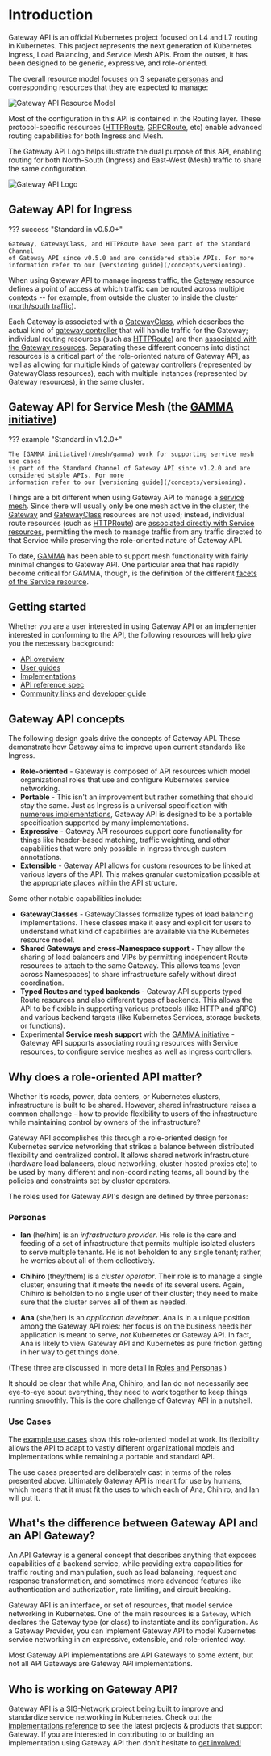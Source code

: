 # Introduction

Gateway API is an official Kubernetes project focused on L4 and L7 routing in
Kubernetes. This project represents the next generation of Kubernetes Ingress,
Load Balancing, and Service Mesh APIs. From the outset, it has been designed to
be generic, expressive, and role-oriented.

The overall resource model focuses on 3 separate
[personas](/concepts/roles-and-personas) and corresponding resources that
they are expected to manage:

<!-- Source: https://docs.google.com/presentation/d/11HEYCgFi-aya7FS91JvAfllHiIlvfgcp7qpi_Azjk4E/edit#slide=id.g292839eca6d_1_0 -->
<img src="/images/resource-model.png" alt="Gateway API Resource Model" class="center" />

Most of the configuration in this API is contained in the Routing layer. These
protocol-specific resources ([HTTPRoute](/api-types/httproute),
[GRPCRoute](/api-types/grpcroute), etc) enable advanced routing capabilities
for both Ingress and Mesh.

The Gateway API Logo helps illustrate the dual purpose of this API, enabling
routing for both North-South (Ingress) and East-West (Mesh) traffic to share the
same configuration.

<img src="/images/logo/logo-text-horizontal.png" alt="Gateway API Logo" class="center" />

## Gateway API for Ingress <a name="for-ingress"></a>

??? success "Standard in v0.5.0+"

    Gateway, GatewayClass, and HTTPRoute have been part of the Standard Channel
    of Gateway API since v0.5.0 and are considered stable APIs. For more
    information refer to our [versioning guide](/concepts/versioning).

When using Gateway API to manage ingress traffic, the [Gateway](/api-types/gateway) resource
defines a point of access at which traffic can be routed across multiple
contexts -- for example, from outside the cluster to inside the cluster
([north/south traffic]).

Each Gateway is associated with a [GatewayClass](/api-types/gatewayclass), which
describes the actual kind of [gateway controller] that will handle traffic for
the Gateway; individual routing resources (such as
[HTTPRoute](/api-types/httproute)) are then [associated with the Gateway
resources][gateway-attachment]. Separating these different concerns into
distinct resources is a critical part of the role-oriented nature of Gateway
API, as well as allowing for multiple kinds of gateway controllers (represented
by GatewayClass resources), each with multiple instances (represented by Gateway
resources), in the same cluster.

[Ingress API]:https://kubernetes.io/docs/concepts/services-networking/ingress/
[north/south traffic]:/concepts/glossary#northsouth-traffic
[east/west traffic]:/concepts/glossary#eastwest-traffic
[gateway controller]:/concepts/glossary#gateway-controller
[gateway-attachment]:/concepts/api-overview#attaching-routes-to-gateways

## Gateway API for Service Mesh (the [GAMMA initiative](/mesh/gamma)) <a name="for-service-mesh"></a>

??? example "Standard in v1.2.0+"

    The [GAMMA initiative](/mesh/gamma) work for supporting service mesh use cases
    is part of the Standard Channel of Gateway API since v1.2.0 and are considered stable APIs. For more
    information refer to our [versioning guide](/concepts/versioning).

Things are a bit different when using Gateway API to manage a [service
mesh][service-mesh]. Since there will usually only be one mesh active in the
cluster, the [Gateway](/api-types/gateway) and
[GatewayClass](/api-types/gatewayclass) resources are not used; instead,
individual route resources (such as [HTTPRoute](/api-types/httproute)) are
[associated directly with Service resources][mesh-attachment], permitting the
mesh to manage traffic from any traffic directed to that Service while
preserving the role-oriented nature of Gateway API.

To date, [GAMMA](/mesh/gamma) has been able to support mesh functionality with
fairly minimal changes to Gateway API. One particular area that has
rapidly become critical for GAMMA, though, is the definition of the different
[facets of the Service resource][service-facets].

[gamma]:/concepts/gamma/
[service-mesh]:/concepts/glossary#service-mesh
[service-facets]:/concepts/service-facets
[mesh-attachment]:/concepts/gamma#gateway-api-for-mesh

## Getting started

Whether you are a user interested in using Gateway API or an implementer
interested in conforming to the API, the following resources will help give
you the necessary background:

- [API overview](/concepts/api-overview)
- [User guides](/guides)
- [Implementations](/implementations)
- [API reference spec](/reference/spec)
- [Community links](/contributing/community) and [developer guide](/contributing/devguide)

## Gateway API concepts
The following design goals drive the concepts of Gateway API. These
demonstrate how Gateway aims to improve upon current standards like Ingress.

- **Role-oriented** - Gateway is composed of API resources which model
organizational roles that use and configure Kubernetes service networking.
- **Portable** - This isn't an improvement but rather something
that should stay the same. Just as Ingress is a universal specification with
[numerous implementations](https://kubernetes.io/docs/concepts/services-networking/ingress-controllers/),
Gateway API is designed to be a portable specification supported by many
implementations.
- **Expressive** - Gateway API resources support core functionality for things
like header-based matching, traffic weighting, and other capabilities that
were only possible in Ingress through custom annotations.
- **Extensible** - Gateway API allows for custom resources to be linked at
various layers of the API. This makes granular customization possible at the
appropriate places within the API structure.

Some other notable capabilities include:

- **GatewayClasses** - GatewayClasses formalize types of load balancing
implementations. These classes make it easy and explicit for users to
understand what kind of capabilities are available via the Kubernetes resource
model.
- **Shared Gateways and cross-Namespace support** - They allow the sharing of
load balancers and VIPs by permitting independent Route resources to attach to
the same Gateway. This allows teams (even across Namespaces) to share
infrastructure safely without direct coordination.
- **Typed Routes and typed backends** - Gateway API supports typed Route
resources and also different types of backends. This allows the API to be
flexible in supporting various protocols (like HTTP and gRPC) and
various backend targets (like Kubernetes Services, storage buckets, or
functions).
- Experimental **Service mesh support** with the [GAMMA initiative][gamma] -
Gateway API supports associating routing resources with Service resources,
to configure service meshes as well as ingress controllers.

## Why does a role-oriented API matter?

Whether it’s roads, power, data centers, or Kubernetes clusters,
infrastructure is built to be shared. However, shared infrastructure raises a
common challenge - how to provide flexibility to users of the infrastructure
while maintaining control by owners of the infrastructure?

Gateway API accomplishes this through a role-oriented design for
Kubernetes service networking that strikes a balance between distributed
flexibility and centralized control. It allows shared network infrastructure
(hardware load balancers, cloud networking, cluster-hosted proxies etc) to be
used by many different and non-coordinating teams, all bound by the policies
and constraints set by cluster operators.

The roles used for Gateway API's design are defined by three personas:

### Personas

- **Ian** (he/him) is an _infrastructure provider_. His role is the care and
  feeding of a set of infrastructure that permits multiple isolated clusters
  to serve multiple tenants. He is not beholden to any single tenant; rather,
  he worries about all of them collectively.

- **Chihiro** (they/them) is a _cluster operator_. Their role is to manage a
  single cluster, ensuring that it meets the needs of its several users.
  Again, Chihiro is beholden to no single user of their cluster; they need to
  make sure that the cluster serves all of them as needed.

- **Ana** (she/her) is an _application developer_. Ana is in a unique position
  among the Gateway API roles: her focus is on the business needs her
  application is meant to serve, _not_ Kubernetes or Gateway API. In fact,
  Ana is likely to view Gateway API and Kubernetes as pure friction
  getting in her way to get things done.

(These three are discussed in more detail in [Roles and
Personas](/concepts/roles-and-personas).)

It should be clear that while Ana, Chihiro, and Ian do not necessarily see
eye-to-eye about everything, they need to work together to keep things running
smoothly. This is the core challenge of Gateway API in a nutshell.

### Use Cases

The [example use cases][use-cases] show this role-oriented model at work. Its
flexibility allows the API to adapt to vastly different organizational models
and implementations while remaining a portable and standard API.

The use cases presented are deliberately cast in terms of the roles presented
above. Ultimately Gateway API is meant for use by humans, which means that
it must fit the uses to which each of Ana, Chihiro, and Ian will put it.

[use-cases]:/concepts/use-cases

## What's the difference between Gateway API and an API Gateway?

An API Gateway is a general concept that describes anything that exposes
capabilities of a backend service, while providing extra capabilities for
traffic routing and manipulation, such as load balancing, request and response
transformation, and sometimes more advanced features like authentication and
authorization, rate limiting, and circuit breaking.

Gateway API is an interface, or set of resources, that model service
networking in Kubernetes. One of the main resources is a `Gateway`, which
declares the Gateway type (or class) to instantiate and its configuration. As
a Gateway Provider, you can implement Gateway API to model Kubernetes
service networking in an expressive, extensible, and role-oriented way.

Most Gateway API implementations are API Gateways to some extent, but not all
API Gateways are Gateway API implementations.

## Who is working on Gateway API?

Gateway API is a
[SIG-Network](https://github.com/kubernetes/community/tree/master/sig-network)
project being built to improve and standardize service networking in Kubernetes.
Check out the [implementations reference](implementations.md) to see the latest
projects & products that support Gateway. If you are interested in contributing
to or building an implementation using Gateway API then don’t hesitate to [get
involved!](/contributing/community)

[sig-network]: https://github.com/kubernetes/community/tree/master/sig-network

